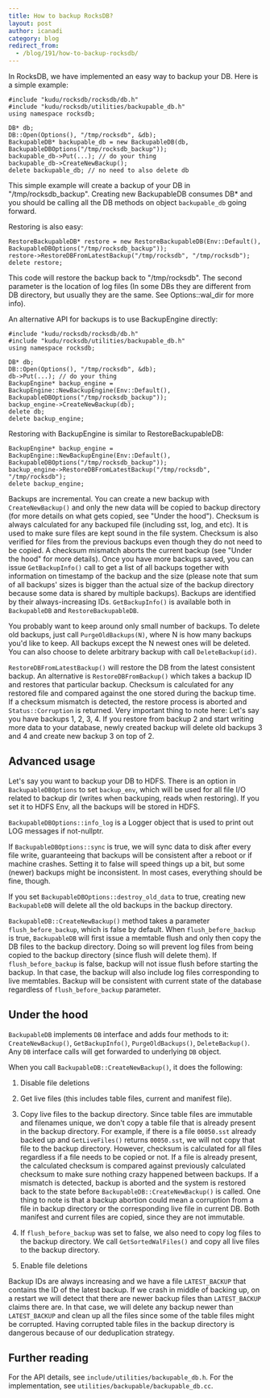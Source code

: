 ```yaml
---
title: How to backup RocksDB?
layout: post
author: icanadi
category: blog
redirect_from:
  - /blog/191/how-to-backup-rocksdb/
---
```


In RocksDB, we have implemented an easy way to backup your DB. Here is a simple example:



    #include "kudu/rocksdb/rocksdb/db.h"
    #include "kudu/rocksdb/utilities/backupable_db.h"
    using namespace rocksdb;

    DB* db;
    DB::Open(Options(), "/tmp/rocksdb", &db);
    BackupableDB* backupable_db = new BackupableDB(db, BackupableDBOptions("/tmp/rocksdb_backup"));
    backupable_db->Put(...); // do your thing
    backupable_db->CreateNewBackup();
    delete backupable_db; // no need to also delete db

<!--truncate-->


This simple example will create a backup of your DB in "/tmp/rocksdb_backup". Creating new BackupableDB consumes DB* and you should be calling all the DB methods on object `backupable_db` going forward.

Restoring is also easy:



    RestoreBackupableDB* restore = new RestoreBackupableDB(Env::Default(), BackupableDBOptions("/tmp/rocksdb_backup"));
    restore->RestoreDBFromLatestBackup("/tmp/rocksdb", "/tmp/rocksdb");
    delete restore;




This code will restore the backup back to "/tmp/rocksdb". The second parameter is the location of log files (In some DBs they are different from DB directory, but usually they are the same. See Options::wal_dir for more info).

An alternative API for backups is to use BackupEngine directly:



    #include "kudu/rocksdb/rocksdb/db.h"
    #include "kudu/rocksdb/utilities/backupable_db.h"
    using namespace rocksdb;

    DB* db;
    DB::Open(Options(), "/tmp/rocksdb", &db);
    db->Put(...); // do your thing
    BackupEngine* backup_engine = BackupEngine::NewBackupEngine(Env::Default(), BackupableDBOptions("/tmp/rocksdb_backup"));
    backup_engine->CreateNewBackup(db);
    delete db;
    delete backup_engine;




Restoring with BackupEngine is similar to RestoreBackupableDB:



    BackupEngine* backup_engine = BackupEngine::NewBackupEngine(Env::Default(), BackupableDBOptions("/tmp/rocksdb_backup"));
    backup_engine->RestoreDBFromLatestBackup("/tmp/rocksdb", "/tmp/rocksdb");
    delete backup_engine;




Backups are incremental. You can create a new backup with `CreateNewBackup()` and only the new data will be copied to backup directory (for more details on what gets copied, see "Under the hood"). Checksum is always calculated for any backuped file (including sst, log, and etc). It is used to make sure files are kept sound in the file system. Checksum is also verified for files from the previous backups even though they do not need to be copied. A checksum mismatch aborts the current backup (see "Under the hood" for more details). Once you have more backups saved, you can issue `GetBackupInfo()` call to get a list of all backups together with information on timestamp of the backup and the size (please note that sum of all backups' sizes is bigger than the actual size of the backup directory because some data is shared by multiple backups). Backups are identified by their always-increasing IDs. `GetBackupInfo()` is available both in `BackupableDB` and `RestoreBackupableDB`.

You probably want to keep around only small number of backups. To delete old backups, just call `PurgeOldBackups(N)`, where N is how many backups you'd like to keep. All backups except the N newest ones will be deleted. You can also choose to delete arbitrary backup with call `DeleteBackup(id)`.

`RestoreDBFromLatestBackup()` will restore the DB from the latest consistent backup. An alternative is `RestoreDBFromBackup()` which takes a backup ID and restores that particular backup. Checksum is calculated for any restored file and compared against the one stored during the backup time. If a checksum mismatch is detected, the restore process is aborted and `Status::Corruption` is returned. Very important thing to note here: Let's say you have backups 1, 2, 3, 4. If you restore from backup 2 and start writing more data to your database, newly created backup will delete old backups 3 and 4 and create new backup 3 on top of 2.



## Advanced usage


Let's say you want to backup your DB to HDFS. There is an option in `BackupableDBOptions` to set `backup_env`, which will be used for all file I/O related to backup dir (writes when backuping, reads when restoring). If you set it to HDFS Env, all the backups will be stored in HDFS.

`BackupableDBOptions::info_log` is a Logger object that is used to print out LOG messages if not-nullptr.

If `BackupableDBOptions::sync` is true, we will sync data to disk after every file write, guaranteeing that backups will be consistent after a reboot or if machine crashes. Setting it to false will speed things up a bit, but some (newer) backups might be inconsistent. In most cases, everything should be fine, though.

If you set `BackupableDBOptions::destroy_old_data` to true, creating new `BackupableDB` will delete all the old backups in the backup directory.

`BackupableDB::CreateNewBackup()` method takes a parameter `flush_before_backup`, which is false by default. When `flush_before_backup` is true, `BackupableDB` will first issue a memtable flush and only then copy the DB files to the backup directory. Doing so will prevent log files from being copied to the backup directory (since flush will delete them). If `flush_before_backup` is false, backup will not issue flush before starting the backup. In that case, the backup will also include log files corresponding to live memtables. Backup will be consistent with current state of the database regardless of `flush_before_backup` parameter.



## Under the hood


`BackupableDB` implements `DB` interface and adds four methods to it: `CreateNewBackup()`, `GetBackupInfo()`, `PurgeOldBackups()`, `DeleteBackup()`. Any `DB` interface calls will get forwarded to underlying `DB` object.

When you call `BackupableDB::CreateNewBackup()`, it does the following:





  1. Disable file deletions



  2. Get live files (this includes table files, current and manifest file).



  3. Copy live files to the backup directory. Since table files are immutable and filenames unique, we don't copy a table file that is already present in the backup directory. For example, if there is a file `00050.sst` already backed up and `GetLiveFiles()` returns `00050.sst`, we will not copy that file to the backup directory. However, checksum is calculated for all files regardless if a file needs to be copied or not. If a file is already present, the calculated checksum is compared against previously calculated checksum to make sure nothing crazy happened between backups. If a mismatch is detected, backup is aborted and the system is restored back to the state before `BackupableDB::CreateNewBackup()` is called. One thing to note is that a backup abortion could mean a corruption from a file in backup directory or the corresponding live file in current DB. Both manifest and current files are copied, since they are not immutable.



  4. If `flush_before_backup` was set to false, we also need to copy log files to the backup directory. We call `GetSortedWalFiles()` and copy all live files to the backup directory.



  5. Enable file deletions




Backup IDs are always increasing and we have a file `LATEST_BACKUP` that contains the ID of the latest backup. If we crash in middle of backing up, on a restart we will detect that there are newer backup files than `LATEST_BACKUP` claims there are. In that case, we will delete any backup newer than `LATEST_BACKUP` and clean up all the files since some of the table files might be corrupted. Having corrupted table files in the backup directory is dangerous because of our deduplication strategy.



## Further reading


For the API details, see `include/utilities/backupable_db.h`. For the implementation, see `utilities/backupable/backupable_db.cc`.

